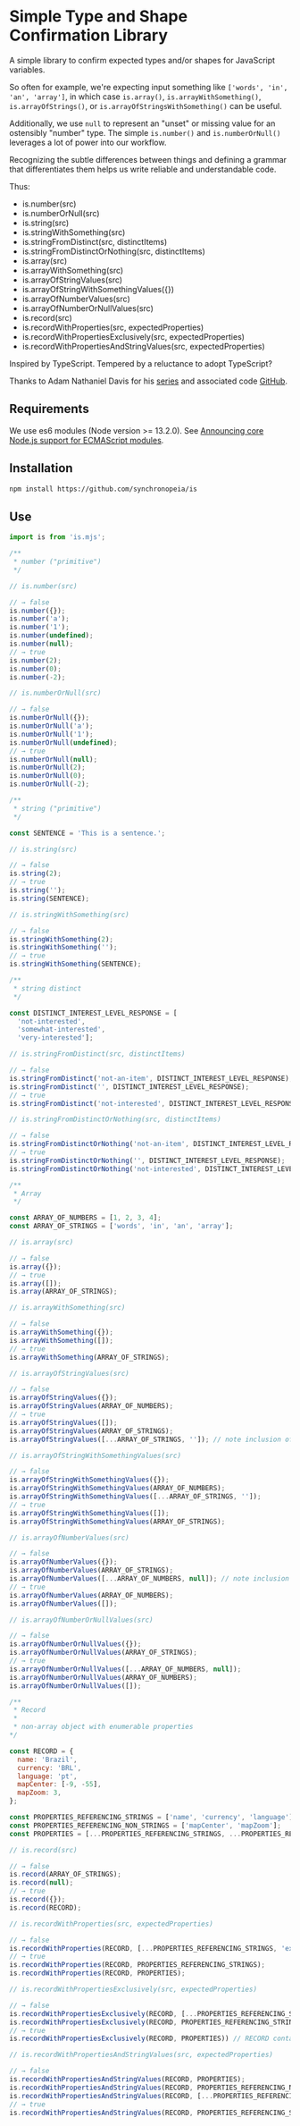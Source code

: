 # Simple Type and Shape Confirmation Library

A simple library to confirm expected types and/or shapes for JavaScript variables.

So often for example, we're expecting input something like ```['words', 'in', 'an', 'array']```, in which case ```is.array()```, ```is.arrayWithSomething()```, ```is.arrayOfStrings()```, or ```is.arrayOfStringsWithSomething()``` can be useful.

Additionally, we use ```null``` to represent an "unset" or missing value for an ostensibly "number" type. The simple ```is.number()``` and ```is.numberOrNull()``` leverages a lot of power into our workflow.

Recognizing the subtle differences between things and defining a grammar that differentiates them helps us write reliable and understandable code.

Thus:

- is.number(src)
- is.numberOrNull(src)
- is.string(src)
- is.stringWithSomething(src)
- is.stringFromDistinct(src, distinctItems)
- is.stringFromDistinctOrNothing(src, distinctItems)
- is.array(src)
- is.arrayWithSomething(src)
- is.arrayOfStringValues(src)
- is.arrayOfStringWithSomethingValues({})
- is.arrayOfNumberValues(src)
- is.arrayOfNumberOrNullValues(src)
- is.record(src)
- is.recordWithProperties(src, expectedProperties)
- is.recordWithPropertiesExclusively(src, expectedProperties)
- is.recordWithPropertiesAndStringValues(src, expectedProperties)

Inspired by TypeScript. Tempered by a reluctance to adopt TypeScript?

Thanks to Adam Nathaniel Davis for his [series](https://dev.to/bytebodger/tossing-typescript-1md3) and associated code [GitHub](https://github.com/bytebodger/type-checking/blob/master/is.js).

## Requirements

We use es6 modules (Node version >= 13.2.0). See [Announcing core Node.js support for ECMAScript modules](https://medium.com/@nodejs/announcing-core-node-js-support-for-ecmascript-modules-c5d6dc29b663).

## Installation

```bash
npm install https://github.com/synchronopeia/is
```

## Use

```javascript
import is from 'is.mjs';

/**
 * number ("primitive")
 */

// is.number(src)

// → false
is.number({});
is.number('a');
is.number('1');
is.number(undefined);
is.number(null);
// → true
is.number(2);
is.number(0);
is.number(-2);

// is.numberOrNull(src)

// → false
is.numberOrNull({});
is.numberOrNull('a');
is.numberOrNull('1');
is.numberOrNull(undefined);
// → true
is.numberOrNull(null);
is.numberOrNull(2);
is.numberOrNull(0);
is.numberOrNull(-2);

/**
 * string ("primitive")
 */

const SENTENCE = 'This is a sentence.';

// is.string(src)

// → false
is.string(2);
// → true
is.string('');
is.string(SENTENCE);

// is.stringWithSomething(src)

// → false
is.stringWithSomething(2);
is.stringWithSomething('');
// → true
is.stringWithSomething(SENTENCE);

/**
 * string distinct
 */

const DISTINCT_INTEREST_LEVEL_RESPONSE = [
  'not-interested',
  'somewhat-interested',
  'very-interested'];

// is.stringFromDistinct(src, distinctItems)

// → false
is.stringFromDistinct('not-an-item', DISTINCT_INTEREST_LEVEL_RESPONSE);
is.stringFromDistinct('', DISTINCT_INTEREST_LEVEL_RESPONSE);
// → true
is.stringFromDistinct('not-interested', DISTINCT_INTEREST_LEVEL_RESPONSE);

// is.stringFromDistinctOrNothing(src, distinctItems)

// → false
is.stringFromDistinctOrNothing('not-an-item', DISTINCT_INTEREST_LEVEL_RESPONSE);
// → true
is.stringFromDistinctOrNothing('', DISTINCT_INTEREST_LEVEL_RESPONSE);
is.stringFromDistinctOrNothing('not-interested', DISTINCT_INTEREST_LEVEL_RESPONSE);

/**
 * Array
 */

const ARRAY_OF_NUMBERS = [1, 2, 3, 4];
const ARRAY_OF_STRINGS = ['words', 'in', 'an', 'array'];

// is.array(src)

// → false
is.array({});
// → true
is.array([]);
is.array(ARRAY_OF_STRINGS);

// is.arrayWithSomething(src)

// → false
is.arrayWithSomething({});
is.arrayWithSomething([]);
// → true
is.arrayWithSomething(ARRAY_OF_STRINGS);

// is.arrayOfStringValues(src)

// → false
is.arrayOfStringValues({});
is.arrayOfStringValues(ARRAY_OF_NUMBERS);
// → true
is.arrayOfStringValues([]);
is.arrayOfStringValues(ARRAY_OF_STRINGS);
is.arrayOfStringValues([...ARRAY_OF_STRINGS, '']); // note inclusion of empty string

// is.arrayOfStringWithSomethingValues(src)

// → false
is.arrayOfStringWithSomethingValues({});
is.arrayOfStringWithSomethingValues(ARRAY_OF_NUMBERS);
is.arrayOfStringWithSomethingValues([...ARRAY_OF_STRINGS, '']);
// → true
is.arrayOfStringWithSomethingValues([]);
is.arrayOfStringWithSomethingValues(ARRAY_OF_STRINGS);

// is.arrayOfNumberValues(src)

// → false
is.arrayOfNumberValues({});
is.arrayOfNumberValues(ARRAY_OF_STRINGS);
is.arrayOfNumberValues([...ARRAY_OF_NUMBERS, null]); // note inclusion of null
// → true
is.arrayOfNumberValues(ARRAY_OF_NUMBERS);
is.arrayOfNumberValues([]);

// is.arrayOfNumberOrNullValues(src)

// → false
is.arrayOfNumberOrNullValues({});
is.arrayOfNumberOrNullValues(ARRAY_OF_STRINGS);
// → true
is.arrayOfNumberOrNullValues([...ARRAY_OF_NUMBERS, null]);
is.arrayOfNumberOrNullValues(ARRAY_OF_NUMBERS);
is.arrayOfNumberOrNullValues([]);

/**
 * Record
 *
 * non-array object with enumerable properties
*/

const RECORD = {
  name: 'Brazil',
  currency: 'BRL',
  language: 'pt',
  mapCenter: [-9, -55],
  mapZoom: 3,
};

const PROPERTIES_REFERENCING_STRINGS = ['name', 'currency', 'language'];
const PROPERTIES_REFERENCING_NON_STRINGS = ['mapCenter', 'mapZoom'];
const PROPERTIES = [...PROPERTIES_REFERENCING_STRINGS, ...PROPERTIES_REFERENCING_NON_STRINGS];

// is.record(src)

// → false
is.record(ARRAY_OF_STRINGS);
is.record(null);
// → true
is.record({});
is.record(RECORD);

// is.recordWithProperties(src, expectedProperties)

// → false
is.recordWithProperties(RECORD, [...PROPERTIES_REFERENCING_STRINGS, 'extraProperty']);
// → true
is.recordWithProperties(RECORD, PROPERTIES_REFERENCING_STRINGS);
is.recordWithProperties(RECORD, PROPERTIES);

// is.recordWithPropertiesExclusively(src, expectedProperties)

// → false
is.recordWithPropertiesExclusively(RECORD, [...PROPERTIES_REFERENCING_STRINGS, 'extraProperty']);
is.recordWithPropertiesExclusively(RECORD, PROPERTIES_REFERENCING_STRINGS);
// → true
is.recordWithPropertiesExclusively(RECORD, PROPERTIES)) // RECORD contains only the properties specified by PROPERTIES

// is.recordWithPropertiesAndStringValues(src, expectedProperties)

// → false
is.recordWithPropertiesAndStringValues(RECORD, PROPERTIES);
is.recordWithPropertiesAndStringValues(RECORD, PROPERTIES_REFERENCING_NON_STRINGS);
is.recordWithPropertiesAndStringValues(RECORD, [...PROPERTIES_REFERENCING_STRINGS, 'extraProperty']);
// → true
is.recordWithPropertiesAndStringValues(RECORD, PROPERTIES_REFERENCING_STRINGS);
```
